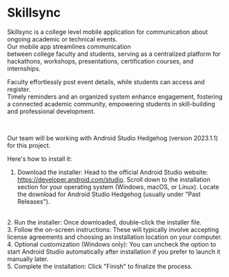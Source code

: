 # Skillsync
Skillsync is a college level mobile application for communication about ongoing academic or technical events.
</br>
Our mobile app streamlines communication       
   between college faculty and students, 
   serving as a centralized platform for 
   hackathons, workshops, presentations, 
   certification courses, and internships. 
</br>

   Faculty effortlessly post event details, while 
   students can access and register. 
   </br>
   Timely 
   reminders and an organized system 
   enhance engagement, fostering a 
   connected academic community, 
   empowering students in skill-building and 
   professional development.

   </br>

  Our team will be working with Android Studio Hedgehog (version 2023.1.1) for this project. 
  </br>

Here's how to install it:
</br>
1. Download the installer: Head to the official Android Studio website: https://developer.android.com/studio. Scroll down to the installation section for your operating system (Windows, macOS, or Linux). Locate the download for Android Studio Hedgehog (usually under "Past Releases").
</br>
2. Run the installer: Once downloaded, double-click the installer file.
</br>
3. Follow the on-screen instructions: These will typically involve accepting license agreements and choosing an installation location on your computer.
</br>
4. Optional customization (Windows only): You can uncheck the option to start Android Studio automatically after installation if you prefer to launch it manually later.
 </br>  
5. Complete the installation: Click "Finish" to finalize the process.
    
